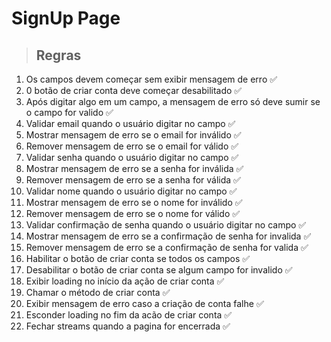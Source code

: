 # SignUp Page

> ## Regras
1. Os campos devem começar sem exibir mensagem de erro ✅
2. 0 botão de criar conta deve começar desabilitado ✅
3. Após digitar algo em um campo, a mensagem de erro só deve sumir se o campo for valido ✅
4. Validar email quando o usuário digitar no campo ✅
5. Mostrar mensagem de erro se o email for inválido ✅
6. Remover mensagem de erro se o email for válido ✅
7. Validar senha quando o usuário digitar no campo ✅
8. Mostrar mensagem de erro se a senha for inválida ✅
9. Remover mensagem de erro se a senha for válida ✅
10. Validar nome quando o usuário digitar no campo ✅
11. Mostrar mensagem de erro se o nome for inválido ✅
12. Remover mensagem de erro se o nome for válido ✅
13. Validar confirmação de senha quando o usuário digitar no campo ✅
14. Mostrar mensagem de erro se a confirmação de senha for invalida ✅
15. Remover mensagem de erro se a confirmação de senha for valida ✅
16. Habilitar o botão de criar conta se todos os campos ✅
17. Desabilitar o botão de criar conta se algum campo for invalido ✅
18. Exibir loading no início da ação de criar conta ✅
19. Chamar o método de criar conta ✅
20. Exibir mensagem de erro caso a criação de conta falhe ✅
21. Esconder loading no fim da acão de criar conta ✅
22. Fechar streams quando a pagina for encerrada ✅